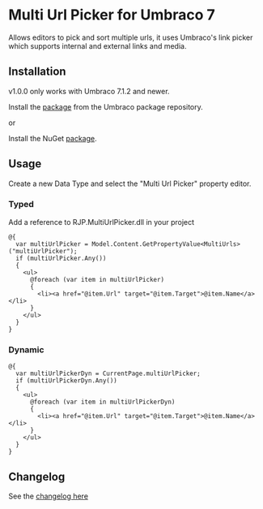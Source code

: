 # Multi Url Picker for Umbraco 7

Allows editors to pick and sort multiple urls, it uses Umbraco's link picker which supports internal and external links and media. 

## Installation
v1.0.0 only works with Umbraco 7.1.2 and newer.

Install the [package](http://our.umbraco.org/projects/backoffice-extensions/multi-url-picker) from the Umbraco package repository.

or

Install the NuGet [package](https://www.nuget.org/packages/RJP.UmbracoMultiUrlPicker).

## Usage

Create a new Data Type and select the "Multi Url Picker" property editor.

### Typed

Add a reference to RJP.MultiUrlPicker.dll in your project

```
@{
  var multiUrlPicker = Model.Content.GetPropertyValue<MultiUrls>("multiUrlPicker");
  if (multiUrlPicker.Any())
  {
    <ul>
      @foreach (var item in multiUrlPicker)
      {
        <li><a href="@item.Url" target="@item.Target">@item.Name</a></li>
      }
    </ul>
  }
}
```

### Dynamic
```
@{
  var multiUrlPickerDyn = CurrentPage.multiUrlPicker;
  if (multiUrlPickerDyn.Any())
  {
    <ul>
      @foreach (var item in multiUrlPickerDyn)
      {
        <li><a href="@item.Url" target="@item.Target">@item.Name</a></li>
      }
    </ul>
  }
}
```

## Changelog
See the [changelog here](CHANGELOG)